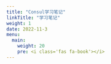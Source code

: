 ```yaml
---
title: "Consul学习笔记"
linkTitle: "学习笔记"
weight: 1
date: 2022-11-3
menu:
  main:
    weight: 20
    pre: <i class='fas fa-book'></i>
---
```




